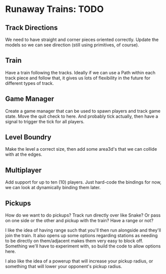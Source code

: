 # Runaway Trains: TODO

## Track Directions

We need to have straight and corner pieces oriented correctly.  Update the models so we can see
direction (still using primitives, of course).

## Train

Have a train following the tracks.  Ideally if we can use a Path within each track piece and follow
that, it gives us lots of flexibility in the future for different types of track.

## Game Manager

Create a game manager that can be used to spawn players and track game state.
Move the quit check to here.  And probably tick actually, then have a signal to trigger the tick for
all players.

## Level Boundry

Make the level a correct size, then add some area3d's that we can collide with at the edges.

## Multiplayer

Add support for up to ten (10) players.  Just hard-code the bindings for now, we can look at
dynamically binding them later.

## Pickups

How do we want to do pickups?  Track run directly over like Snake?  Or pass on one side or the other
and pickup with the train?  Have a range or not?

I like the idea of having range such that you'll then run alongside and they'll join the train.  It
also opens up some options regarding stations as needing to be directly on them/adjacent makes them
very easy to block off.  Something we'll have to experiment with, so build the code to allow options
here.

I also like the idea of a powerup that will increase your pickup radius, or something that will
lower your opponent's pickup radius.
